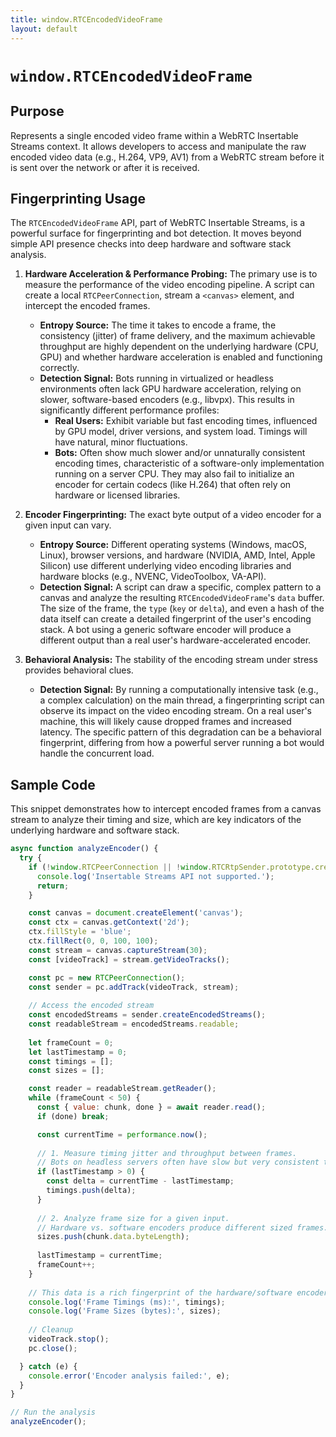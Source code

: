 ```yaml
---
title: window.RTCEncodedVideoFrame
layout: default
---
```

# `window.RTCEncodedVideoFrame`
## Purpose
Represents a single encoded video frame within a WebRTC Insertable Streams context. It allows developers to access and manipulate the raw encoded video data (e.g., H.264, VP9, AV1) from a WebRTC stream before it is sent over the network or after it is received.

## Fingerprinting Usage
The `RTCEncodedVideoFrame` API, part of WebRTC Insertable Streams, is a powerful surface for fingerprinting and bot detection. It moves beyond simple API presence checks into deep hardware and software stack analysis.

1.  **Hardware Acceleration & Performance Probing:** The primary use is to measure the performance of the video encoding pipeline. A script can create a local `RTCPeerConnection`, stream a `<canvas>` element, and intercept the encoded frames.
    *   **Entropy Source:** The time it takes to encode a frame, the consistency (jitter) of frame delivery, and the maximum achievable throughput are highly dependent on the underlying hardware (CPU, GPU) and whether hardware acceleration is enabled and functioning correctly.
    *   **Detection Signal:** Bots running in virtualized or headless environments often lack GPU hardware acceleration, relying on slower, software-based encoders (e.g., libvpx). This results in significantly different performance profiles:
        *   **Real Users:** Exhibit variable but fast encoding times, influenced by GPU model, driver versions, and system load. Timings will have natural, minor fluctuations.
        *   **Bots:** Often show much slower and/or unnaturally consistent encoding times, characteristic of a software-only implementation running on a server CPU. They may also fail to initialize an encoder for certain codecs (like H.264) that often rely on hardware or licensed libraries.

2.  **Encoder Fingerprinting:** The exact byte output of a video encoder for a given input can vary.
    *   **Entropy Source:** Different operating systems (Windows, macOS, Linux), browser versions, and hardware (NVIDIA, AMD, Intel, Apple Silicon) use different underlying video encoding libraries and hardware blocks (e.g., NVENC, VideoToolbox, VA-API).
    *   **Detection Signal:** A script can draw a specific, complex pattern to a canvas and analyze the resulting `RTCEncodedVideoFrame`'s `data` buffer. The size of the frame, the `type` (`key` or `delta`), and even a hash of the data itself can create a detailed fingerprint of the user's encoding stack. A bot using a generic software encoder will produce a different output than a real user's hardware-accelerated encoder.

3.  **Behavioral Analysis:** The stability of the encoding stream under stress provides behavioral clues.
    *   **Detection Signal:** By running a computationally intensive task (e.g., a complex calculation) on the main thread, a fingerprinting script can observe its impact on the video encoding stream. On a real user's machine, this will likely cause dropped frames and increased latency. The specific pattern of this degradation can be a behavioral fingerprint, differing from how a powerful server running a bot would handle the concurrent load.

## Sample Code
This snippet demonstrates how to intercept encoded frames from a canvas stream to analyze their timing and size, which are key indicators of the underlying hardware and software stack.

```javascript
async function analyzeEncoder() {
  try {
    if (!window.RTCPeerConnection || !window.RTCRtpSender.prototype.createEncodedStreams) {
      console.log('Insertable Streams API not supported.');
      return;
    }

    const canvas = document.createElement('canvas');
    const ctx = canvas.getContext('2d');
    ctx.fillStyle = 'blue';
    ctx.fillRect(0, 0, 100, 100);
    const stream = canvas.captureStream(30);
    const [videoTrack] = stream.getVideoTracks();

    const pc = new RTCPeerConnection();
    const sender = pc.addTrack(videoTrack, stream);
    
    // Access the encoded stream
    const encodedStreams = sender.createEncodedStreams();
    const readableStream = encodedStreams.readable;
    
    let frameCount = 0;
    let lastTimestamp = 0;
    const timings = [];
    const sizes = [];

    const reader = readableStream.getReader();
    while (frameCount < 50) {
      const { value: chunk, done } = await reader.read();
      if (done) break;

      const currentTime = performance.now();
      
      // 1. Measure timing jitter and throughput between frames.
      // Bots on headless servers often have slow but very consistent timings.
      if (lastTimestamp > 0) {
        const delta = currentTime - lastTimestamp;
        timings.push(delta);
      }
      
      // 2. Analyze frame size for a given input.
      // Hardware vs. software encoders produce different sized frames.
      sizes.push(chunk.data.byteLength);
      
      lastTimestamp = currentTime;
      frameCount++;
    }
    
    // This data is a rich fingerprint of the hardware/software encoder.
    console.log('Frame Timings (ms):', timings);
    console.log('Frame Sizes (bytes):', sizes);
    
    // Cleanup
    videoTrack.stop();
    pc.close();

  } catch (e) {
    console.error('Encoder analysis failed:', e);
  }
}

// Run the analysis
analyzeEncoder();
```